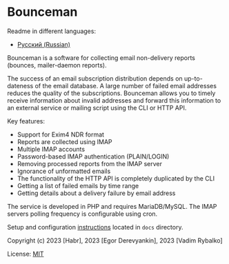 Bounceman
=========

Readme in different languages:
* [Русский (Russian)](README.ru.md)

Bounceman is a software for collecting email non-delivery reports (bounces, mailer-daemon reports).

The success of an email subscription distribution depends on up-to-dateness of the email database. 
A large number of failed email addresses reduces the quality of the subscriptions. 
Bounceman allows you to timely receive information about invalid addresses and forward this information to an external service or mailing script using the CLI or HTTP API.

Key features:

* Support for Exim4 NDR format
* Reports are collected using IMAP
* Multiple IMAP accounts
* Password-based IMAP authentication (PLAIN/LOGIN)
* Removing processed reports from the IMAP server
* Ignorance of unformatted emails
* The functionality of the HTTP API is completely duplicated by the CLI
* Getting a list of failed emails by time range
* Getting details about a delivery failure by email address

The service is developed in PHP and requires MariaDB/MySQL. The IMAP servers polling frequency is configurable using cron.

Setup and configuration [instructions](docs/INSTALL.en.md) located in `docs` directory.

Copyright (c) 2023 [Habr], 2023 [Egor Derevyankin], 2023 [Vadim Rybalko]

License: [MIT](LICENSE)
